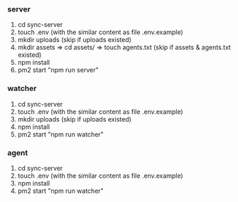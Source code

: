 ### server ###
1. cd sync-server
2. touch .env (with the similar content as file .env.example)
3. mkdir uploads (skip if uploads existed)
4. mkdir assets => cd assets/ => touch agents.txt (skip if assets & agents.txt existed)
5. npm install
6. pm2 start "npm run server"

### watcher ###
1. cd sync-server
2. touch .env (with the similar content as file .env.example)
3. mkdir uploads (skip if uploads existed)
4. npm install
5. pm2 start "npm run watcher"

### agent ###
1. cd sync-server
2. touch .env (with the similar content as file .env.example)
3. npm install
4. pm2 start "npm run watcher"